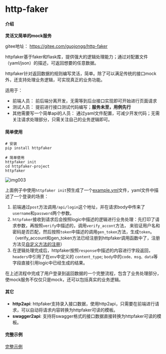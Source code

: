# http-faker

#### 介绍
**灵活又简单的mock服务**

gitee地址： https://gitee.com/guojongg/http-faker

httpfaker基于faker和flask库，提供强大的逻辑处理能力；通过对配置文件（yaml/json）的描述，可返回想要的任意数据。

httpfaker针对返回数据的规则编写灵活，简单。除了可以满足传统的接口mock外，还支持处理业务逻辑，可实现真正的业务功能。

适用于：
* 前端人员： 前后端分离开发，无需等到后台接口实现即可开始进行页面请求
* 测试人员： 提前进行接口测试代码编写；**服务未至，用例先行**
* 其他需要写一个简单api的人员： 通过yaml文件配置，可减少开发代码；无需关注请求处理部分，只需关注自己的业务逻辑即可。

#### 简单使用
```shell script
# 安装
pip install httpfaker

# 简单使用
httpfaker init
cd httpfaker-project
httpfaker 
```
![img003](https://gitee.com/guojongg/http-faker/raw/master/docs/image/img003.gif)


上面例子中使用`httpfaker init`预生成了一个[example.yml](apis/api_login_POST.yml)文件，yaml文件中描述了一个登录的场景：
1. 前端通过`post`方法调用`/api/login`这个地址，并在请求body中传来了`username`和`password`两个参数。
2. `httpfaker`接收到请求后会按照logic中描述的逻辑进行业务处理：先打印了请求参数，再按照`verify`中描述的，调用`verify_accont`方法，
来验证用户名和密码是否匹配，然后按照`token`中描述的调用`gen_token`方法，生成`token`。
（verify_account和gen_token方法已经注册到httpfaker调用函数中了，注册方法见[自定义方法的注册](docs/自定义方法使用说明.md)）
3. 在逻辑处理完成后，httpfaker按照`response`中描述的内容进行字段返回，`headers`中引用了在`env`中定义的
`content_type`; `body`中的`code、msg、data`等字段直接引用logic中已经生成的结果。

在上述流程中完成了用户登录到返回数据的一个完整流程，包含了业务处理部分，使mock服务不仅仅只是mock，还可以包括真实的业务逻辑。

#### 其它
* **http2api**: httpfaker支持录入接口数据，使用http2api，只需要在前端进行请求，可以自动将请求内容转换为httpfaker可读的模板。
* **swagger2api**: 支持将swagger格式的接口数据直接转换为httpfaker可读的模板。

#### 完整示例
[完整示例](apis/api_login_POST.yml)